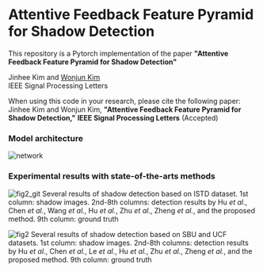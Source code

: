 # Attentive Feedback Feature Pyramid for Shadow Detection 

This repository is a Pytorch implementation of the paper **"Attentive Feedback Feature Pyramid for Shadow Detection"**

Jinhee Kim and [Wonjun Kim](https://sites.google.com/view/dcvl)  
IEEE Signal Processing Letters

When using this code in your research, please cite the following paper: Jinhee Kim and Wonjun Kim, **"Attentive Feedback Feature Pyramid for Shadow Detection,"** **IEEE Signal Processing Letters** (Accepted)

### Model architecture
![network](https://user-images.githubusercontent.com/60129726/97146672-944f3f00-17ab-11eb-9421-413bb2840c00.png)

### Experimental results with state-of-the-arts methods

![fig2_git](https://user-images.githubusercontent.com/60129726/80967835-f90b8b80-8e51-11ea-9b60-11e72f50a6cd.png)
Several results of shadow detection based on ISTD dataset. 1st column: shadow images. 2nd-8th columns: detection results by Hu *et al.*, Chen *et al.*, Wang *et al.*, Hu *et al.*, Zhu *et al.*, Zheng *et al.*, and the proposed method. 9th column: ground truth

![fig2](https://user-images.githubusercontent.com/60129726/80562585-1213d700-8a23-11ea-86e5-a75519bc322e.png)
Several results of shadow detection based on SBU and UCF datasets. 1st column: shadow images. 2nd-8th columns: detection results by Hu *et al.*, Chen *et al.*, Le *et al.*, Hu *et al.*, Zhu *et al.*, Zheng *et al.*, and the proposed method. 9th column: ground truth
